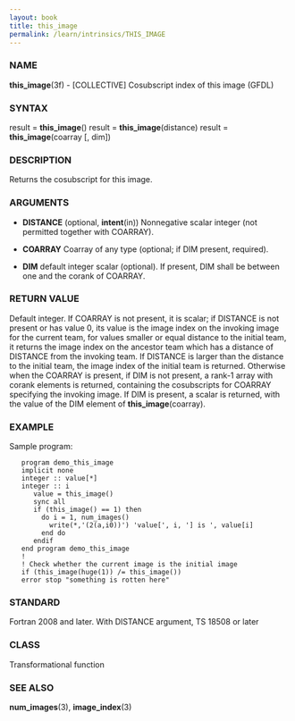 ```yaml
---
layout: book
title: this_image
permalink: /learn/intrinsics/THIS_IMAGE
---
```

### NAME

**this\_image**(3f) - \[COLLECTIVE\] Cosubscript index of this image
(GFDL)

### SYNTAX

result = **this\_image**() result = **this\_image**(distance) result =
**this\_image**(coarray \[, dim\])

### DESCRIPTION

Returns the cosubscript for this image.

### ARGUMENTS

  - **DISTANCE**
    (optional, **intent**(in)) Nonnegative scalar integer (not permitted
    together with COARRAY).

  - **COARRAY**
    Coarray of any type (optional; if DIM present, required).

  - **DIM**
    default integer scalar (optional). If present, DIM shall be between
    one and the corank of COARRAY.

### RETURN VALUE

Default integer. If COARRAY is not present, it is scalar; if DISTANCE is
not present or has value 0, its value is the image index on the invoking
image for the current team, for values smaller or equal distance to the
initial team, it returns the image index on the ancestor team which has
a distance of DISTANCE from the invoking team. If DISTANCE is larger
than the distance to the initial team, the image index of the initial
team is returned. Otherwise when the COARRAY is present, if DIM is not
present, a rank-1 array with corank elements is returned, containing the
cosubscripts for COARRAY specifying the invoking image. If DIM is
present, a scalar is returned, with the value of the DIM element of
**this\_image**(coarray).

### EXAMPLE

Sample program:

```
   program demo_this_image
   implicit none
   integer :: value[*]
   integer :: i
      value = this_image()
      sync all
      if (this_image() == 1) then
        do i = 1, num_images()
          write(*,'(2(a,i0))') 'value[', i, '] is ', value[i]
        end do
      endif
   end program demo_this_image
   !
   ! Check whether the current image is the initial image
   if (this_image(huge(1)) /= this_image())
   error stop "something is rotten here"
```

### STANDARD

Fortran 2008 and later. With DISTANCE argument, TS 18508
or later

### CLASS

Transformational function

### SEE ALSO

**num\_images**(3), **image\_index**(3)
